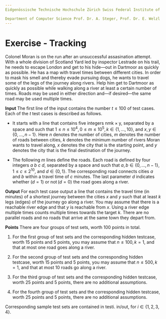 ```yaml
---
Eidgenössische Technische Hochschule Zürich Swiss Federal Institute of Technology Zurich Algorithms Lab HS22

Department of Computer Science Prof. Dr. A. Steger, Prof. Dr. E. Welzl cadmo.ethz.ch/education/lectures/HS22/algolab
---
```


# Exercise - Tracking

Colonel Moran is on the run after an unsuccessful assasination attempt. With a whole division of Scotland Yard led by inspector Lestrade on his trail, he needs to escape London and get to his hide—out in Dartmoor as quickly as possible. He has a map with travel times between different cities. In order to mask his smell and thereby evade pursuing dogs, he wants to travel some of the legs of the journey along rivers. Help him get to Dartmoor as quickly as possible while walking along a river at least a certain number of times. Roads may be used in either direction and—if desired—the same road may be used multiple times.

**Input** The first line of the input contains the number $t \leqslant 100$ of test cases. Each of the $t$ test cases is described as follows.

- It starts with a line that contains five integers $\mathrm{n} \mathrm{m} \mathrm{k} \times \mathrm{y}$, separated by a space and such that $1 \leqslant n \leqslant 10^{4}, 0 \leqslant m \leqslant 10^{5}, k \in\{1, \ldots, 10\}$, and $x, y \in\{0, \ldots, n-1\}$. Here $n$ denotes the number of cities, $m$ denotes the number of roads between cities, $k$ denotes the minimum number of rivers Moran wants to travel along, $x$ denotes the city that is the starting point, and $y$ denotes the city that is the final destination of the journey.

- The following $m$ lines define the roads. Each road is defined by four integers $a\ b\ c\ d$, separated by a space and such that $a, b \in\{0, \ldots, n-1\}, 1 \leqslant c \leqslant 2^{10}$, and $d \in\{0,1\}$. The corresponding road connects cities $a$ and $b$ within a travel time of $c$ minutes. The last parameter $d$ indicates whether $(d=1)$ or $\operatorname{not}(d=0)$ the road goes along a river.

**Output** For each test case output a line that contains the travel time (in minutes) of a shortest journey between the cities $x$ and $y$ such that at least $k$ legs (edges) of the journey go along a river. You may assume that there is a reachable river edge and that $y$ is reachable from $x$. Using a river edge multiple times counts multiple times towards the target $k$. There are no parallel roads and no roads that arrive at the same town they depart from.

**Points** There are four groups of test sets, worth 100 points in total.

1. For the first group of test sets and the corresponding hidden testcase, worth 15 points and 5 points, you may assume that $n \leqslant 100, k=1$, and that at most one road goes along a river.

2. For the second group of test sets and the corresponding hidden testcase, worth 15 points and 5 points, you may assume that $n \leqslant 500, k=1$, and that at most 10 roads go along a river.

3. For the third group of test sets and the corresponding hidden testcase, worth 25 points and 5 points, there are no additional assumptions.

4. For the fourth group of test sets and the corresponding hidden testcase, worth 25 points and 5 points, there are no additional assumptions.

Corresponding sample test sets are contained in testi. in/out, for $i \in\{1,2,3,4\}$.